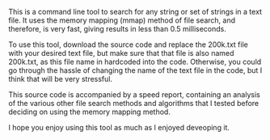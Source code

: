 This is a command line tool to search for any string or set of strings in a text file. It uses the memory mapping (mmap) method of file search, and therefore, is very fast, giving results in less than 0.5 milliseconds.

To use this tool, download the source code and replace the 200k.txt file with your desired text file, but make sure that that file is also named 200k.txt, as this file name in hardcoded into the code. Otherwise, you could go through the hassle of changing the name of the text file in the code, but I think that will be very stressful.

This source code is accompanied by a speed report, containing an analysis of the various other file search methods and algorithms that I tested before deciding on using the memory mapping method.

I hope you enjoy using this tool as much as I enjoyed deveoping it.
